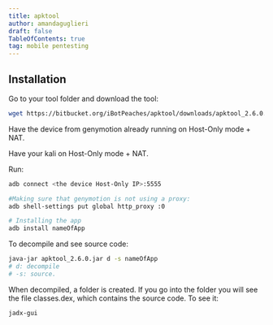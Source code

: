 ```yaml
---
title: apktool
author: amandaguglieri
draft: false
TableOfContents: true
tag: mobile pentesting
---
```



## Installation

Go to your tool folder and download the tool:

```bash
wget https://bitbucket.org/iBotPeaches/apktool/downloads/apktool_2.6.0.jar
```

Have the device from genymotion already running on Host-Only mode + NAT.

Have your kali on Host-Only mode + NAT.

Run:

```bash
adb connect <the device Host-Only IP>:5555

#Making sure that genymotion is not using a proxy:
adb shell-settings put global http_proxy :0

# Installing the app
adb install nameOfApp
```

To decompile and see source code:

```bash
java-jar apktool_2.6.0.jar d -s nameOfApp
# d: decompile
# -s: source.
```

When decompiled, a folder is created. If you go into the folder you will see the file classes.dex, which contains the source code. To see it:

```bash
jadx-gui
```


